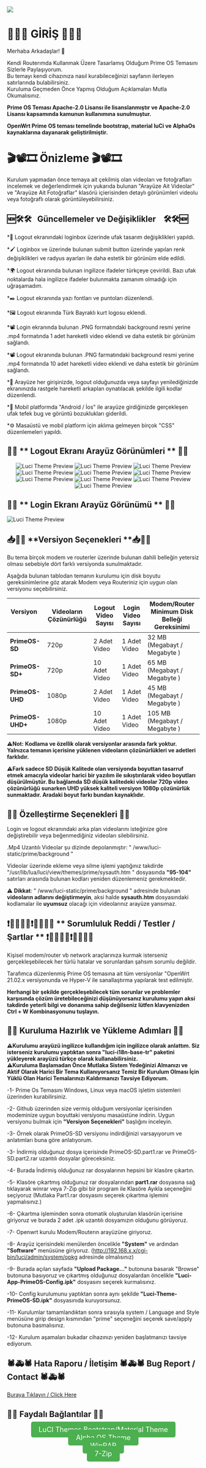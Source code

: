 
<img src="https://i.imgur.com/Q0bVNgu.png"> 


# 🏁🚪🏁 **GİRİŞ** 🏁🚪🏁 


Merhaba Arkadaşlar! 👋

Kendi Routerımda Kullanmak Üzere Tasarlamış Olduğum Prime OS Temasını Sizlerle Paylaşıyorum.<br>
Bu temayı kendi cihazınıza nasıl kurabileceğinizi sayfanın ilerleyen satırlarında bulabilirsiniz.<br>
Kuruluma Geçmeden Önce Yapmış Olduğum Açıklamaları Mutla Okumalısınız.<br>

**Prime OS Teması Apache-2.0 Lisansı ile lisanslanmıştır ve Apache-2.0 Lisansı kapsamında kamunun kullanımına sunulmuştur.**

**OpenWrt Prime OS teması temelinde bootstrap, material luCi ve AlphaOs kaynaklarına dayanarak geliştirilmiştir.** 

# 🎬📽️🎞️ **Önizleme** 🎬📽️🎞️
Kurulum yapmadan önce temaya ait çekilmiş olan videoları ve fotoğrafları incelemek ve değerlendirmek için yukarıda bulunan "Arayüze Ait Videolar" ve "Arayüze Ait Fotoğraflar" klasörü içierisinden detaylı görünümleri videolu veya fotoğraflı olarak görüntüleyebilirsiniz. 

## 🆕🛠🛠   Güncellemeler ve Değişiklikler    🛠🛠🆕

*🎨 Logout ekranındaki loginbox üzerinde ufak tasarım değişiklikleri yapıldı.

*🖌️ Loginbox ve üzerinde bulunan submit button üzerinde yapılan renk değişiklikleri ve radyus ayarları ile daha estetik bir görünüm elde edildi.

*🌍 Logout ekranında bulunan ingilizce ifadeler türkçeye çevirildi. Bazı ufak noktalarda hala ingilizce ifadeler bulunmakta zamanım olmadığı için uğraşamadım.

*✒️ Logout ekranında yazı fontları ve puntoları düzenlendi.

*🖼️ Logout ekranında Türk Bayraklı kurt logosu eklendi.

*📽️ Login  ekranında bulunan .PNG formatındaki background resmi yerine .mp4 formatında 1 adet hareketli video eklendi ve daha estetik bir görünüm sağlandı.

*📽️ Logout ekranında bulunan .PNG farmatındaki background resmi yerine .mp4 formatında 10 adet hareketli video eklendi ve daha estetik bir görünüm sağlandı.

*🔄 Arayüze her girişinizde, logout olduğunuzda veya sayfayı yenilediğinizde ekranınızda rastgele hareketli arkaplan oynatılacak şekilde ilgili kodlar düzenlendi.

*📱 Mobil platformda "Android / İos" ile arayüze girdiğinizde gerçekleşen ufak tefek bug ve görüntü bozuklukları giderildi.

*⚙️ Masaüstü ve mobil platform için aklıma gelmeyen birçok "CSS" düzenlemeleri yapıldı.

## 🌟🌟 ** Logout Ekranı Arayüz Görünümleri ** 🌟🌟


<div align="center">
<img src="https://github.com/KeReM0699/luci-theme/blob/root/Aray%C3%BCze%20Ait%20Foto%C4%9Fraflar/photo-4.png" alt="Luci Theme Preview">
<img src="https://github.com/KeReM0699/luci-theme/blob/root/Aray%C3%BCze%20Ait%20Foto%C4%9Fraflar/photo-3.png" alt="Luci Theme Preview">
<img src="https://github.com/KeReM0699/luci-theme/blob/root/Aray%C3%BCze%20Ait%20Foto%C4%9Fraflar/photo-1.png" alt="Luci Theme Preview">
<img src="https://github.com/KeReM0699/luci-theme/blob/root/Aray%C3%BCze%20Ait%20Foto%C4%9Fraflar/photo-2.png" alt="Luci Theme Preview">
<img src="https://github.com/KeReM0699/luci-theme/blob/root/Aray%C3%BCze%20Ait%20Foto%C4%9Fraflar/photo-5.png" alt="Luci Theme Preview">
<img src="https://github.com/KeReM0699/luci-theme/blob/root/Aray%C3%BCze%20Ait%20Foto%C4%9Fraflar/photo-6.png" alt="Luci Theme Preview">
<img src="https://github.com/KeReM0699/luci-theme/blob/root/Aray%C3%BCze%20Ait%20Foto%C4%9Fraflar/photo-7.png" alt="Luci Theme Preview">
<img src="https://github.com/KeReM0699/luci-theme/blob/root/Aray%C3%BCze%20Ait%20Foto%C4%9Fraflar/photo-8.png" alt="Luci Theme Preview">
<img src="https://github.com/KeReM0699/luci-theme/blob/root/Aray%C3%BCze%20Ait%20Foto%C4%9Fraflar/photo-9.png" alt="Luci Theme Preview">
<img src="https://github.com/KeReM0699/luci-theme/blob/root/Aray%C3%BCze%20Ait%20Foto%C4%9Fraflar/photo-10.png" alt="Luci Theme Preview">
</div>

## 🌟🌟 ** Login Ekranı Arayüz Görünümü ** 🌟🌟

<img src="https://github.com/KeReM0699/luci-theme/blob/root/Aray%C3%BCze%20Ait%20Foto%C4%9Fraflar/Logon%20Photo.png" alt="Luci Theme Preview">



## 📥🤔👀 **Versiyon Seçenekleri **📥🤔👀

Bu tema birçok modem ve routerler üzerinde bulunan dahili belleğin yetersiz olması sebebiyle dört farklı versiyonda sunulmaktadır.

Aşağıda bulunan tablodan temanın kurulumu için disk boyutu gereksinimlerine göz atarak Modem veya Routeriniz için uygun olan versiyonu seçebilirsiniz.



| Versiyon                       |  Videoların Çözünürlüğü| Logout Video Sayısı |Login Video Sayısı | Modem/Router Minimum Disk Belleği Gereksinimi | 
| ---                            | ---                    | ---                 | ---               | ---                                           |
| **PrimeOS-SD**                 | 720p                   | 2 Adet Video        | 1 Adet Video      |  32 MB (Megabayt / Megabyte )                 |
| **PrimeOS-SD+**                | 720p                   | 10 Adet Video       | 1 Adet Video      |  65 MB (Megabayt / Megabyte )                 |
| **PrimeOS-UHD**                | 1080p                  | 2 Adet Video        | 1 Adet Video      |  45 MB (Megabayt / Megabyte )                 |
| **PrimeOS-UHD+**               | 1080p                  | 10 Adet Video       | 1 Adet Video      |105 MB (Megabayt / Megabyte )                  |

⚠️**Not:** **Kodlama ve özellik olarak versiyonlar arasında fark yoktur. Yalnızca temanın içerisine yüklenen videoların çözünürlükleri ve adetleri farklıdır.**

⚠️**Fark sadece SD Düşük Kalitede olan versiyonda boyuttan tasarruf etmek amacıyla videolar harici bir yazılım ile sıkıştırılarak video boyutları düşürülmüştür. Bu bağlamda SD düşük kalitedeki videolar 720p video çözünürlüğü sunarken UHD yüksek kaliteli versiyon 1080p çözünürlük sunmaktadır. Aradaki boyut farkı bundan kaynaklıdır.**




## 🔧🔧 **Özelleştirme Seçenekleri** 🔧🔧

Login ve logout ekranındaki arka plan videolarını isteğinize göre değiştirebilir veya beğenmediğiniz videoları silebilirsiniz.

.Mp4 Uzantılı Videolar şu dizinde depolanmıştır:  " /www/luci-static/prime/background  "

Videolar üzerinde ekleme veya silme işlemi yaptığınız takdirde  "/usr/lib/lua/luci/view/themes/prime/sysauth.htm "
dosyasında **"95-104"** satırları arasında bulunan kodları yeniden düzenlemeniz gerekmektedir.

⚠️ **Dikkat**: " /www/luci-static/prime/background " adresinde bulunan **videoların adlarını değiştirmeyin**, aksi halde **sysauth.htm** dosyasındaki kodlamalar ile **uyumsuz** olacağı için videolarınız arayüze yansımaz.


## ❗🙅🏻‍♂️❌❗🙅🏻‍♂️❌ ** Sorumluluk Reddi / Testler / Şartlar ** ❗🙅🏻‍♂️❌❗🙅🏻‍♂️❌

Kişisel modem/router vb network araçlarınıza kurmak isterseniz gerçekleşebilecek her türlü hatalar ve sorunlardan şahsım sorumlu değildir.

Tarafımca düzenlenmiş Prime OS temasına ait tüm versiyonlar "OpenWrt 21.02.x versiyonunda ve Hyper-V ile sanallaştırma yapılarak test edilmiştir. 

**Herhangi bir şekilde gerçekleşebilecek tüm sorunlar ve problemler karşısında çözüm üretebileceğinizi düşünüyorsanız kurulumu yapın aksi takdirde yeterli bilgi ve donanıma sahip değilseniz lütfen klavyenizden  Ctrl + W Kombinasyonunu tuşlayın.**


## 🚀🚀 **Kuruluma Hazırlık ve Yükleme Adımları** 🚀🚀

**⚠️Kurulumu arayüzü ingilizce kullandığım için ingilizce olarak anlattım. Siz isterseniz kurulumu yaptıktan sonra "luci-i18n-base-tr" paketini yükleyerek arayüzü türkçe olarak kullanabilirsiniz.**  <br>
**⚠️Kuruluma Başlamadan Önce Mutlaka Sistem Yedeğinizi Almanızı ve Aktif Olarak Harici Bir Tema Kullanıyorsanız Temiz Bir Kurulum Olması İçin Yüklü Olan Harici Temalarınızı Kaldırmanızı Tavsiye Ediyorum.**<br>

-1- Prime Os Temasını Windows, Linux veya macOS işletim sistemleri üzerinden kurabilirsiniz.<br>

-2- Github üzerinden size vermiş olduğum versiyonlar içerisinden modeminize uygun boyuttaki versiyonu masaüstüne indirin. Uygun versiyonu bulmak için **"Versiyon Seçenekleri"** başlığını inceleyin.<br>

-3- Örnek olarak PrimeOS-SD versiyonu indirdiğinizi varsayıyorum ve anlatımları buna göre anlatıyorum. <br>

-3- İndirmiş olduğunuz dosya içerisinde PrimeOS-SD.part1.rar ve PrimeOS-SD.part2.rar uzantılı dosyalar göreceksiniz.<br>

-4- Burada İndirmiş olduğunuz rar dosyalarının hepsini bir klasöre çıkartın.<br>

-5- Klasöre çıkartmış olduğunuz rar dosyalarından **part1.rar** dosyasına sağ tıklayarak winrar veya 7-Zip gibi bir program ile Klasöre Ayıkla seçeneğini seçiyoruz (Mutlaka Part1.rar dosyasını seçerek çıkartma işlemini yapmalısınız.)<br>

-6- Çıkartma işleminden sonra otomatik oluşturulan klasörün içerisine giriyoruz ve burada 2 adet .ipk uzantılı dosyamızın olduğunu görüyoruz.<br>

-7- Openwrt kurulu Modem/Routerın arayüzüne giriyoruz.<br>

-8- Arayüz içerisindeki menülerden öncelikle **"System"** ve ardından **"Software"** menüsüne giriyoruz. (http://192.168.x.x/cgi-bin/luci/admin/system/opkg adresinde olmalısınız)<br>

-9- Burada açılan sayfada **"Upload Package…"** butonuna basarak "Browse" butonuna basıyoruz ve çıkartmış olduğunuz dosyalardan öncelikle **"Luci-App-PrimeOS-Config.ipk"** dosyasını seçerek kurmalısınız.<br>

-10- Config kurulumunu yaptıktan sonra aynı şekilde **"Luci-Theme-PrimeOS-SD.ipk"** dosyasınıda kuruyorsunuz.<br>

-11- Kurulumlar tamamlandıktan sonra sırasıyla system / Language and Style menüsüne girip design kısmından "prime" seçeneğini seçerek save/apply butonuna basmalısınız.<br>

-12- Kurulum aşamaları bukadar cihazınızı yeniden başlatmanızı tavsiye ediyorum.<br>


## 🕷️🚑🕷️ Hata Raporu / İletişim 🕷️🚑🕷️ Bug Report / Contact 🕷️🚑🕷️

[Buraya Tıklayın / Click Here](mailto:keremy455@gmail.com)



## 🔗🔗 **Faydalı Bağlantılar** 🔗🔗

<div align="center">
  <a href="https://openwrt.org/docs/guide-user/luci/luci.themes#other_themes" style="background-color: #4CAF50; padding: 10px 20px; color: white; border-radius: 5px; text-decoration: none; font-size: 18px;">LuCI Themes Bootstrap/Material Theme
 </a>
</div>

<div align="center">
  <a href="https://github.com/derisamedia/luci-theme-alpha" style="background-color: #4CAF50; padding: 10px 20px; color: white; border-radius: 5px; text-decoration: none; font-size: 18px;">Alpha OS Theme</a>
</div>
<div align="center">
  <a href="https://www.win-rar.com/start.html?&L=5" style="background-color: #4CAF50; padding: 10px 20px; color: white; border-radius: 5px; text-decoration: none; font-size: 18px;">WinRAR</a>
</div>
<div align="center">
  <a href="https://www.7-zip.org/" style="background-color: #4CAF50; padding: 10px 20px; color: white; border-radius: 5px; text-decoration: none; font-size: 18px;">7-Zip</a>
</div>











